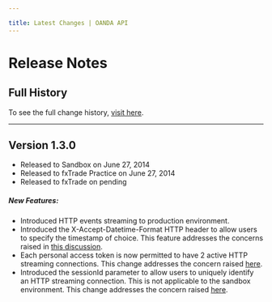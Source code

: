 ```yaml
---

title: Latest Changes | OANDA API
---
```


# Release Notes

## Full History

To see the full change history, [visit here](/docs/full-history.md).

------------------------


<!-- Template for adding new notes

## Version 1.1.0
- Released to Sandbox on Feb 21, 2014
- Released to fxTrade Practice on Feb 26, 2014
- Release to fxTrade pending  
<br/>

##### Compatibility Changes:

- None because we don't mess with that much

##### New Features:

- Modified the thing to do the stuff
- More modifications to the thing

##### Bug Fixes:

- Stopped the other thing from breaking on sundays
:
-------------------------------------


Template ends -->

## Version 1.3.0
- Released to Sandbox on June 27, 2014
- Released to fxTrade Practice on June 27, 2014
- Released to fxTrade on pending

##### New Features:

- Introduced HTTP events streaming to production environment.
- Introduced the X-Accept-Datetime-Format HTTP header to allow users to specify the timestamp of choice.
  This feature addresses the concerns raised in [this discussion](https://fxtrade.oanda.com/community/forex-forum/topic/54007925/).
- Each personal access token is now permitted to have 2 active HTTP streaming connections.
  This change addresses the concern raised [here](https://fxtrade.oanda.com/community/forex-forum/topic/54008535/).
- Introduced the sessionId parameter to allow users to uniquely identify an HTTP streaming connection.
  This is not applicable to the sandbox environment.
  This change addresses the concern raised [here](https://fxtrade.oanda.com/community/forex-forum/topic/54007895/?page=1#post-9935825).


